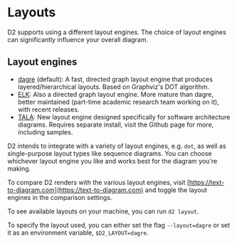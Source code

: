 # Layouts

D2 supports using a different layout engines. The choice of layout engines can
significantly influence your overall diagram.

## Layout engines

- [dagre](https://github.com/dagrejs/dagre) (default): A fast, directed graph
  layout engine that produces layered/hierarchical layouts. Based on Graphviz's DOT
  algorithm.
- [ELK](https://github.com/kieler/elkjs): Also a directed graph layout engine. More mature
  than dagre, better maintained (part-time academic research team working on it), with
  recent releases.
- [TALA](https://github.com/terrastruct/TALA): New layout engine designed
  specifically for software architecture diagrams. Requires separate install, visit the
  Github page for more, including samples.

D2 intends to integrate with a variety of layout engines, e.g. `dot`, as well as
single-purpose layout types like sequence diagrams. You can choose whichever layout engine
you like and works best for the diagram you're making.

To compare D2 renders with the various layout engines, visit
[https://text-to-diagram.com](https://text-to-diagram.com) and toggle the layout engines
in the comparison settings.

To see available layouts on your machine, you can run `d2 layout`.

To specify the layout used, you can either set the flag `--layout=dagre` or set it as an
environment variable, `$D2_LAYOUT=dagre`.
